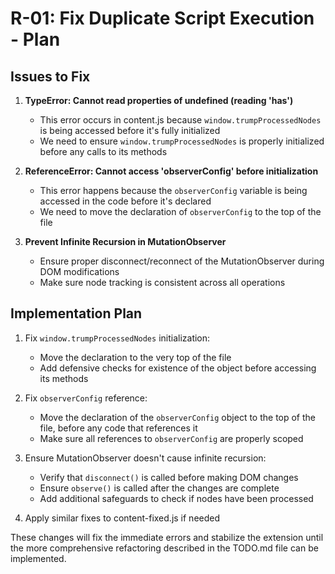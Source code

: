 # R-01: Fix Duplicate Script Execution - Plan

## Issues to Fix

1. **TypeError: Cannot read properties of undefined (reading 'has')**
   - This error occurs in content.js because `window.trumpProcessedNodes` is being accessed before it's fully initialized
   - We need to ensure `window.trumpProcessedNodes` is properly initialized before any calls to its methods

2. **ReferenceError: Cannot access 'observerConfig' before initialization**
   - This error happens because the `observerConfig` variable is being accessed in the code before it's declared
   - We need to move the declaration of `observerConfig` to the top of the file

3. **Prevent Infinite Recursion in MutationObserver**
   - Ensure proper disconnect/reconnect of the MutationObserver during DOM modifications
   - Make sure node tracking is consistent across all operations

## Implementation Plan

1. Fix `window.trumpProcessedNodes` initialization:
   - Move the declaration to the very top of the file
   - Add defensive checks for existence of the object before accessing its methods
   
2. Fix `observerConfig` reference:
   - Move the declaration of the `observerConfig` object to the top of the file, before any code that references it
   - Make sure all references to `observerConfig` are properly scoped

3. Ensure MutationObserver doesn't cause infinite recursion:
   - Verify that `disconnect()` is called before making DOM changes 
   - Ensure `observe()` is called after the changes are complete
   - Add additional safeguards to check if nodes have been processed

4. Apply similar fixes to content-fixed.js if needed

These changes will fix the immediate errors and stabilize the extension until the more comprehensive refactoring described in the TODO.md file can be implemented.